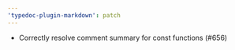 ```yaml
---
'typedoc-plugin-markdown': patch
---
```


- Correctly resolve comment summary for const functions (#656)
